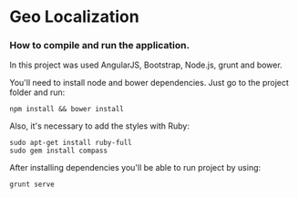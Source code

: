# Geo Localization #
### How to compile and run the application.
In this project was used AngularJS, Bootstrap, Node.js, grunt and bower.

You'll need to install node and bower dependencies. Just go to the project folder and run:

```
npm install && bower install
```
Also, it's necessary to add the styles with Ruby:

```
sudo apt-get install ruby-full
sudo gem install compass
```

After installing dependencies you'll be able to run project by using:

```
grunt serve
```
